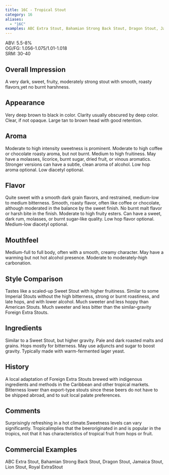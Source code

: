 ```yaml
---
title: 16C - Tropical Stout
category: 16
aliases: 
  - "16C"
examples: ABC Extra Stout, Bahamian Strong Back Stout, Dragon Stout, Jamaica Stout, Lion Stout, Royal ExtraStout
---
```


ABV: 5.5-8%  
OG/FG: 1.056-1.075/1.01-1.018  
SRM: 30-40  

## Overall Impression
A very dark, sweet, fruity, moderately strong stout with smooth, roasty flavors,yet no burnt harshness.

## Appearance
Very deep brown to black in color. Clarity usually obscured by deep color. Clear, if not opaque. Large tan to brown head with good retention.

## Aroma
Moderate to high intensity sweetness is prominent. Moderate to high coffee or chocolate roasty aroma, but not burnt. Medium to high fruitiness. May have a molasses, licorice, burnt sugar, dried fruit, or vinous aromatics. Stronger versions can have a subtle, clean aroma of alcohol. Low hop aroma optional. Low diacetyl optional.

## Flavor
Quite sweet with a smooth dark grain flavors, and restrained, medium-low to medium bitterness. Smooth, roasty flavor, often like coffee or chocolate, although moderated in the balance by the sweet finish. No burnt malt flavor or harsh bite in the finish. Moderate to high fruity esters. Can have a sweet, dark rum, molasses, or burnt sugar-like quality. Low hop flavor optional. Medium-low diacetyl optional.

## Mouthfeel
Medium-full to full body, often with a smooth, creamy character. May have a warming but not hot alcohol presence. Moderate to moderately-high carbonation.

## Style Comparison
Tastes like a scaled-up Sweet Stout with higher fruitiness. Similar to some Imperial Stouts without the high bitterness, strong or burnt roastiness, and late hops, and with lower alcohol. Much sweeter and less hoppy than American Stouts. Much sweeter and less bitter than the similar-gravity Foreign Extra Stouts.

## Ingredients
Similar to a Sweet Stout, but higher gravity. Pale and dark roasted malts and grains. Hops mostly for bitterness. May use adjuncts and sugar to boost gravity. Typically made with warm-fermented lager yeast.

## History
A local adaptation of Foreign Extra Stouts brewed with indigenous ingredients and methods in the Caribbean and other tropical markets. Bitterness lower than export-type stouts since these beers do not have to be shipped abroad, and to suit local palate preferences.

## Comments
Surprisingly refreshing in a hot climate.Sweetness levels can vary significantly. Tropicalimplies that the beeroriginated in and is popular in the tropics, not that it has characteristics of tropical fruit from hops or fruit.

## Commercial Examples
ABC Extra Stout, Bahamian Strong Back Stout, Dragon Stout, Jamaica Stout, Lion Stout, Royal ExtraStout